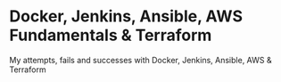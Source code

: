 
# Docker, Jenkins, Ansible, AWS Fundamentals & Terraform
My attempts, fails and successes with Docker, Jenkins, Ansible, AWS & Terraform

